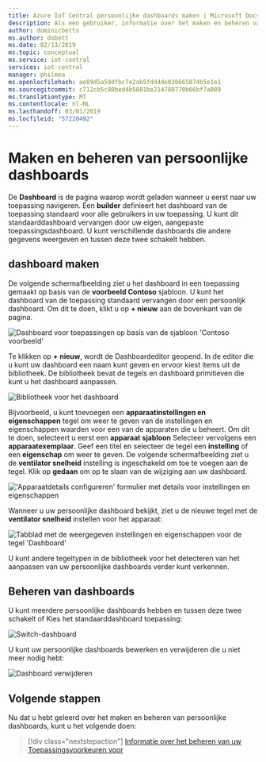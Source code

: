 ```yaml
---
title: Azure IoT Central persoonlijke dashboards maken | Microsoft Docs
description: Als een gebruiker, informatie over het maken en beheren van uw persoonlijke dashboards.
author: dominicbetts
ms.author: dobett
ms.date: 02/13/2019
ms.topic: conceptual
ms.service: iot-central
services: iot-central
manager: philmea
ms.openlocfilehash: ae89d5a59dfbc7e2ab5fdd4de030665874b5e1e1
ms.sourcegitcommit: c712cb5c80bed4b5801be214788770b66bf7a009
ms.translationtype: MT
ms.contentlocale: nl-NL
ms.lasthandoff: 03/01/2019
ms.locfileid: "57220492"
---
```

# <a name="create-and-manage-personal-dashboards"></a>Maken en beheren van persoonlijke dashboards

De **Dashboard** is de pagina waarop wordt geladen wanneer u eerst naar uw toepassing navigeren. Een **builder** definieert het dashboard van de toepassing standaard voor alle gebruikers in uw toepassing. U kunt dit standaarddashboard vervangen door uw eigen, aangepaste toepassingsdashboard. U kunt verschillende dashboards die andere gegevens weergeven en tussen deze twee schakelt hebben.

## <a name="create-dashboard"></a>dashboard maken

De volgende schermafbeelding ziet u het dashboard in een toepassing gemaakt op basis van de **voorbeeld Contoso** sjabloon. U kunt het dashboard van de toepassing standaard vervangen door een persoonlijk dashboard. Om dit te doen, klikt u op **+ nieuw** aan de bovenkant van de pagina.

![Dashboard voor toepassingen op basis van de sjabloon 'Contoso voorbeeld'](media/howto-personalize-dashboard/defaultdashboard.png)

Te klikken op **+ nieuw**, wordt de Dashboardeditor geopend. In de editor die u kunt uw dashboard een naam kunt geven en ervoor kiest items uit de bibliotheek. De bibliotheek bevat de tegels en dashboard primitieven die kunt u het dashboard aanpassen.

![Bibliotheek voor het dashboard](media/howto-personalize-dashboard/dashboardeditor.png)

Bijvoorbeeld, u kunt toevoegen een **apparaatinstellingen en eigenschappen** tegel om weer te geven van de instellingen en eigenschappen waarden voor een van de apparaten die u beheert. Om dit te doen, selecteert u eerst een **apparaat sjabloon** Selecteer vervolgens een **apparaatexemplaar**. Geef een titel en selecteer de tegel een **instelling** of een **eigenschap** om weer te geven. De volgende schermafbeelding ziet u de **ventilator snelheid** instelling is ingeschakeld om toe te voegen aan de tegel. Klik op **gedaan** om op te slaan van de wijziging aan uw dashboard.

!['Apparaatdetails configureren' formulier met details voor instellingen en eigenschappen](media/howto-personalize-dashboard/dashboardsetting.png)

Wanneer u uw persoonlijke dashboard bekijkt, ziet u de nieuwe tegel met de **ventilator snelheid** instellen voor het apparaat:

![Tabblad met de weergegeven instellingen en eigenschappen voor de tegel 'Dashboard'](media/howto-personalize-dashboard/personaldashboard.png)

U kunt andere tegeltypen in de bibliotheek voor het detecteren van het aanpassen van uw persoonlijke dashboards verder kunt verkennen.

## <a name="manage-dashboards"></a>Beheren van dashboards

U kunt meerdere persoonlijke dashboards hebben en tussen deze twee schakelt of Kies het standaarddashboard toepassing:

![Switch-dashboard](media/howto-personalize-dashboard/switchdashboards.png)

U kunt uw persoonlijke dashboards bewerken en verwijderen die u niet meer nodig hebt:

![Dashboard verwijderen](media/howto-personalize-dashboard/managedashboards.png)

## <a name="next-steps"></a>Volgende stappen

Nu dat u hebt geleerd over het maken en beheren van persoonlijke dashboards, kunt u het volgende doen:

> [!div class="nextstepaction"]
> [Informatie over het beheren van uw Toepassingsvoorkeuren voor](howto-manage-preferences.md)
